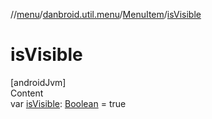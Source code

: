 //[menu](../../index.md)/[danbroid.util.menu](../index.md)/[MenuItem](index.md)/[isVisible](is-visible.md)



# isVisible  
[androidJvm]  
Content  
var [isVisible](is-visible.md): [Boolean](https://kotlinlang.org/api/latest/jvm/stdlib/kotlin/-boolean/index.html) = true  



